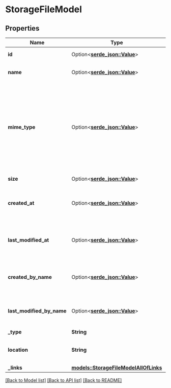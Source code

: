 # StorageFileModel

## Properties

Name | Type | Description | Notes
------------ | ------------- | ------------- | -------------
**id** | Option<[**serde_json::Value**](.md)> | Linked file's id on the origin | 
**name** | Option<[**serde_json::Value**](.md)> | Linked file's name on the origin | 
**mime_type** | Option<[**serde_json::Value**](.md)> | MIME type of the linked file.  To link a folder entity, the custom MIME type `application/x-op-directory` MUST be provided. Otherwise it defaults back to an unknown MIME type. | [optional]
**size** | Option<[**serde_json::Value**](.md)> | file size on origin in bytes | [optional]
**created_at** | Option<[**serde_json::Value**](.md)> | Timestamp of the creation datetime of the file on the origin | [optional]
**last_modified_at** | Option<[**serde_json::Value**](.md)> | Timestamp of the datetime of the last modification of the file on the origin | [optional]
**created_by_name** | Option<[**serde_json::Value**](.md)> | Display name of the author that created the file on the origin | [optional]
**last_modified_by_name** | Option<[**serde_json::Value**](.md)> | Display name of the author that modified the file on the origin last | [optional]
**_type** | **String** |  | 
**location** | **String** | Location identification for file in storage | 
**_links** | [**models::StorageFileModelAllOfLinks**](StorageFileModel_allOf__links.md) |  | 

[[Back to Model list]](../README.md#documentation-for-models) [[Back to API list]](../README.md#documentation-for-api-endpoints) [[Back to README]](../README.md)


